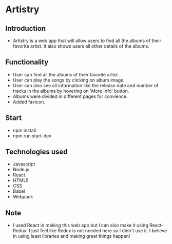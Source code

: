 # Artistry

## Introduction
* Artistry is a web app that will allow users to find all the albums of their favorite artist. It also shows users all other details of the albums.

## Functionality
* User can find all the albums of their favorite artist.
* User can play the songs by clicking on album image.
* User can also see all information like the release date and number of tracks in the albums by hovering on 'More Info' button.
* Albums were divided in different pages for convience. 
* Added favicon.

## Start
* npm install
* npm run start-dev

## Technologies used
* Javascript
* Node.js
* React
* HTML5
* CSS
* Babel
* Webpack

## Note
* I used React in making this web app but I can also make it using React-Redux. I just feel like Redux is not needed here so I didn't use it. I believe in using least libraries and making great things happen!
